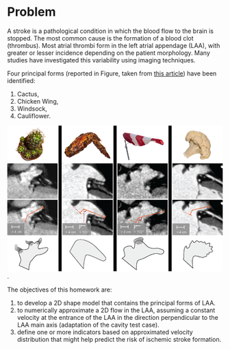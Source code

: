 # Problem

A stroke is a pathological condition in which the blood flow to the brain is stopped.
The most common cause is the formation of a blood clot (thrombus). Most atrial thrombi form in the left atrial appendage (LAA), with greater or lesser incidence depending on the patient morphology. Many studies have investigated this variability using imaging techniques.

Four principal forms (reported in Figure, taken from [this article](https://journals.plos.org/plosone/article?id=10.1371/journal.pone.0118822)) have been identified:
 1. Cactus,
 2. Chicken Wing,
 3. Windsock,
 4. Cauliflower.

![alt text](LAA_morphology_types.png "LAA morphologies").

The objectives of this homework are:
 1. to develop a 2D shape model that contains the principal forms of LAA.
 2. to numerically approximate a 2D flow in the LAA, assuming a constant velocity at the entrance of the LAA in the direction perpendicular to the LAA main axis (adaptation of the cavity test case).
 3. define one or more indicators based on approximated velocity distribution that might help predict the risk of ischemic stroke formation.
